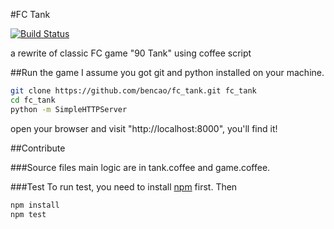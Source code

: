 #FC Tank

[![Build Status](https://travis-ci.org/bencao/fc_tank.png?branch=master)](https://travis-ci.org/bencao/fc_tank)

a rewrite of classic FC game "90 Tank" using coffee script

##Run the game
I assume you got git and python installed on your machine.
```bash
git clone https://github.com/bencao/fc_tank.git fc_tank
cd fc_tank
python -m SimpleHTTPServer
```
open your browser and visit "http://localhost:8000", you'll find it!

##Contribute

###Source files
main logic are in tank.coffee and game.coffee.

###Test
To run test, you need to install [npm](https://npmjs.org/) first. Then
```bash
npm install
npm test
```



